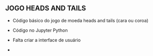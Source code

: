 ## JOGO HEADS AND TAILS

- Código básico do jogo de moeda heads and tails (cara ou coroa)

- Código no Jupyter Python

- Falta criar a interface de usuário

- 

